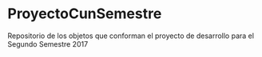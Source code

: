 # ProyectoCunSemestre
Repositorio de los objetos que conforman el proyecto de desarrollo para el Segundo Semestre 2017
